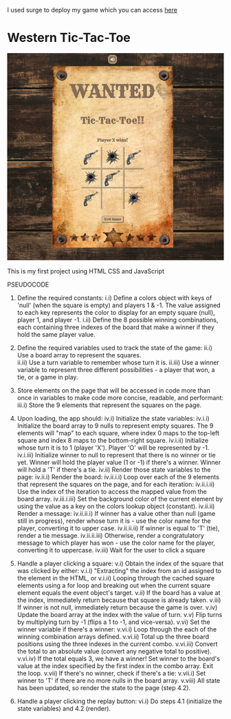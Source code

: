 I used surge to deploy my game which you can access [here](http://western-tic-tac-toe.surge.sh/)

# Western Tic-Tac-Toe

<img src="/images/ttt-print.png" alt="print" border="0">

This is my first project using HTML CSS and JavaScript

PSEUDOCODE

1) Define the required constants:
  i.i) Define a colors object with keys of 'null' (when the square is empty) and players 1 & -1. The value assigned to each key represents the color to display for an empty square (null), player 1, and player -1.
  i.ii) Define the 8 possible winning combinations, each containing three indexes of the board that make a winner if they hold the same player value.

2) Define the required variables used to track the state of the game:
  ii.i) Use a board array to represent the squares.    
  ii.ii) Use a turn variable to remember whose turn it is.
  ii.iii) Use a winner variable to represent three different possibilities - a player that won, a tie, or a game in play.


3) Store elements on the page that will be accessed in code more than once in variables to make code more concise, readable, and performant:
  iii.i) Store the 9 elements that represent the squares on the page.

4) Upon loading, the app should:
  iv.i) Initialize the state variables:
    iv.i.i) Initialize the board array to 9 nulls to represent empty squares. The 9 elements will "map" to each square, where index 0 maps to the top-left square and index 8 maps to the bottom-right square.
    iv.i.ii) Initialize whose turn it is to 1 (player 'X'). Player 'O' will be represented by -1.
    iv.i.iii) Initialize winner to null to represent that there is no winner or tie yet. Winner will hold the player value (1 or -1) if there's a winner. Winner will hold a 'T' if there's a tie. 
  iv.ii) Render those state variables to the page:
    iv.ii.i) Render the board:
      iv.ii.i.i) Loop over each of the 9 elements that represent the squares on the page, and for each iteration:
      iv.ii.i.ii) Use the index of the iteration to access the mapped value from the board array.
      iv.iii.i.iii) Set the background color of the current element by using the value as a key on the colors lookup object (constant).
    iv.ii.ii) Render a message:
      iv.ii.ii.i) If winner has a value other than null (game still in progress), render whose turn it is - use the color name for the player, converting it to upper case.
      iv.ii.ii.ii) If winner is equal to 'T' (tie), render a tie message.
      iv.ii.ii.iii) Otherwise, render a congratulatory message to which player has won - use the color name for the player, converting it to uppercase.
  iv.iii) Wait for the user to click a square

5) Handle a player clicking a square:
  v.i) Obtain the index of the square that was clicked by either:
    v.i.i) "Extracting" the index from an id assigned to the element in the HTML, or
    v.i.ii) Looping through the cached square elements using a for loop and breaking out when the current square element equals the event object's target.
  v.ii) If the board has a value at the index, immediately return because that square is already taken.
  v.iii) If winner is not null, immediately return because the game is over.
  v.iv) Update the board array at the index with the value of turn.
  v.v) Flip turns by multiplying turn by -1 (flips a 1 to -1, and vice-versa).
  v.vi) Set the winner variable if there's a winner:
    v.vi.i) Loop through the each of the winning combination arrays defined.
    v.vi.ii) Total up the three board positions using the three indexes in the current combo.
    v.vi.iii) Convert the total to an absolute value (convert any negative total to positive).
    v.vi.iv) If the total equals 3, we have a winner! Set winner to the board's value at the index specified by the first index in the combo array. Exit the loop.
  v.vii) If there's no winner, check if there's a tie:
    v.vii.i) Set winner to 'T' if there are no more nulls in the board array.
  v.viii) All state has been updated, so render the state to the page (step 4.2).
        

6) Handle a player clicking the replay button:
  vi.i) Do steps 4.1 (initialize the state variables) and 4.2 (render).

